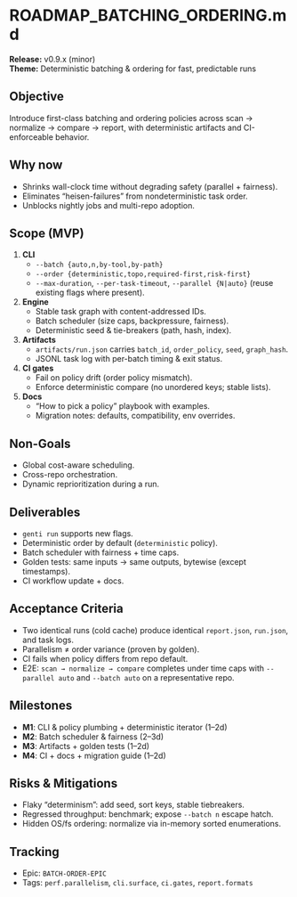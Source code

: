 # ROADMAP_BATCHING_ORDERING.md
**Release:** v0.9.x (minor)  
**Theme:** Deterministic batching & ordering for fast, predictable runs

## Objective
Introduce first-class batching and ordering policies across scan → normalize → compare → report, with deterministic artifacts and CI-enforceable behavior.

## Why now
- Shrinks wall-clock time without degrading safety (parallel + fairness).
- Eliminates “heisen-failures” from nondeterministic task order.
- Unblocks nightly jobs and multi-repo adoption.

## Scope (MVP)
1. **CLI**
   - `--batch {auto,n,by-tool,by-path}`
   - `--order {deterministic,topo,required-first,risk-first}`
   - `--max-duration`, `--per-task-timeout`, `--parallel {N|auto}` (reuse existing flags where present).
2. **Engine**
   - Stable task graph with content-addressed IDs.
   - Batch scheduler (size caps, backpressure, fairness).
   - Deterministic seed & tie-breakers (path, hash, index).
3. **Artifacts**
   - `artifacts/run.json` carries `batch_id`, `order_policy`, `seed`, `graph_hash`.
   - JSONL task log with per-batch timing & exit status.
4. **CI gates**
   - Fail on policy drift (order policy mismatch).
   - Enforce deterministic compare (no unordered keys; stable lists).
5. **Docs**
   - “How to pick a policy” playbook with examples.
   - Migration notes: defaults, compatibility, env overrides.

## Non-Goals
- Global cost-aware scheduling.
- Cross-repo orchestration.
- Dynamic reprioritization during a run.

## Deliverables
- `genti run` supports new flags.
- Deterministic order by default (`deterministic` policy).
- Batch scheduler with fairness + time caps.
- Golden tests: same inputs → same outputs, bytewise (except timestamps).
- CI workflow update + docs.

## Acceptance Criteria
- Two identical runs (cold cache) produce identical `report.json`, `run.json`, and task logs.
- Parallelism ≠ order variance (proven by golden).
- CI fails when policy differs from repo default.
- E2E: `scan → normalize → compare` completes under time caps with `--parallel auto` and `--batch auto` on a representative repo.

## Milestones
- **M1**: CLI & policy plumbing + deterministic iterator (1–2d)
- **M2**: Batch scheduler & fairness (2–3d)
- **M3**: Artifacts + golden tests (1–2d)
- **M4**: CI + docs + migration guide (1–2d)

## Risks & Mitigations
- Flaky “determinism”: add seed, sort keys, stable tiebreakers.
- Regressed throughput: benchmark; expose `--batch n` escape hatch.
- Hidden OS/fs ordering: normalize via in-memory sorted enumerations.

## Tracking
- Epic: `BATCH-ORDER-EPIC`
- Tags: `perf.parallelism`, `cli.surface`, `ci.gates`, `report.formats`